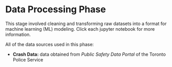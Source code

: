 # Data Processing Phase

This stage involved cleaning and transforming raw datasets into a format for machine learning (ML) modeling. Click each jupyter notebook for more information.

All of the data sources used in this phase:

<ul>
  <li><b>Crash Data:</b> data obtained from <i>Public Safety Data Portal</i> of the Toronto Police Service</li>
</ul>


